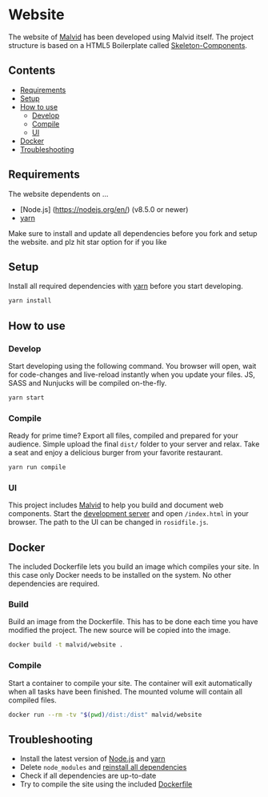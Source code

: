 # Website

The website of [Malvid](https://malvid.electerious.com) has been developed using Malvid itself. The project structure is based on a HTML5 Boilerplate called [Skeleton-Components](https://github.com/electerious/Skeleton-Components).

## Contents

- [Requirements](#requirements)
- [Setup](#setup)
- [How to use](#how-to-use)
	- [Develop](#develop)
	- [Compile](#compile)
	- [UI](#ui)
- [Docker](#docker)
- [Troubleshooting](#troubleshooting)

## Requirements

The website dependents on …

- [Node.js] (https://nodejs.org/en/) (v8.5.0 or newer)
- [yarn](https://yarnpkg.com/en/)

Make sure to install and update all dependencies before you fork and setup the website.
and plz hit star option for if you like

## Setup

Install all required dependencies with [yarn](https://yarnpkg.com/en/) before you start developing.

```sh
yarn install
```

## How to use

### Develop

Start developing using the following command. You browser will open, wait for code-changes and live-reload instantly when you update your files. JS, SASS and Nunjucks will be compiled on-the-fly.

```sh
yarn start
```

### Compile

Ready for prime time? Export all files, compiled and prepared for your audience. Simple upload the final `dist/` folder to your server and relax. Take a seat and enjoy a delicious burger from your favorite restaurant.

```sh
yarn run compile
```

### UI

This project includes [Malvid](https://github.com/Malvid/Malvid) to help you build and document web components. Start the [development server](#develop) and open `/index.html` in your browser. The path to the UI can be changed in `rosidfile.js`.

## Docker

The included Dockerfile lets you build an image which compiles your site. In this case only Docker needs to be installed on the system. No other dependencies are required.

### Build

Build an image from the Dockerfile. This has to be done each time you have modified the project. The new source will be copied into the image.

```sh
docker build -t malvid/website .
```

### Compile

Start a container to compile your site. The container will exit automatically when all tasks have been finished. The mounted volume will contain all compiled files.

```sh
docker run --rm -tv "$(pwd)/dist:/dist" malvid/website
```

## Troubleshooting

- Install the latest version of [Node.js](https://nodejs.org/en/) and [yarn](https://yarnpkg.com/en/)
- Delete `node_modules` and [reinstall all dependencies](#setup)
- Check if all dependencies are up-to-date
- Try to compile the site using the included [Dockerfile](#docker)
